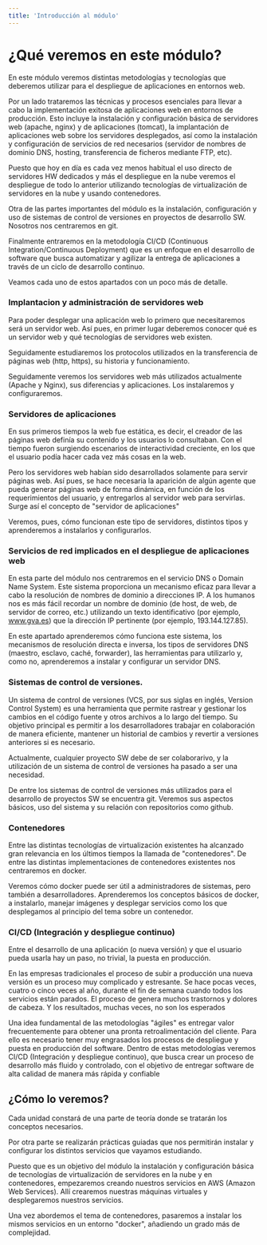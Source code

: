 ```yaml
---
title: 'Introducción al módulo'
---
```


# ¿Qué veremos en este módulo?

En este módulo veremos distintas metodologías y tecnologías que deberemos utilizar para el despliegue de aplicaciones en entornos web.

Por un lado trataremos las técnicas y procesos esenciales para llevar a cabo la implementación exitosa de aplicaciones web en entornos de producción. Esto incluye la instalación y configuración básica de servidores web (apache, nginx) y de aplicaciones (tomcat), la implantación de aplicaciones web sobre los servidores desplegados, así como la instalación y configuración de servicios de red necesarios (servidor de nombres de dominio DNS, hosting, transferencia de ficheros mediante FTP, etc).

Puesto que hoy en día es cada vez menos habitual el uso directo de servidores HW dedicados y más el despliegue en la nube veremos el despliegue de todo lo anterior utilizando tecnologías de virtualización de servidores en la nube y usando contenedores.

Otra de las partes importantes del módulo es la instalación, configuración y uso de sistemas de control de versiones en proyectos de desarrollo SW. Nosotros nos centraremos en git.

Finalmente entraremos en la metodología CI/CD (Continuous Integration/Continuous Deployment) que es un enfoque en el desarrollo de software que busca automatizar y agilizar la entrega de aplicaciones a través de un ciclo de desarrollo continuo.

Veamos cada uno de estos apartados con un poco más de detalle.

### Implantacion y administración de servidores web

Para poder desplegar una aplicación web lo primero que necesitaremos será un servidor web. Así pues, en primer lugar deberemos conocer qué es un servidor web y qué tecnologías de servidores web existen.

Seguidamente estudiaremos los protocolos utilizados en la transferencia de páginas web (http, https), su historia y funcionamiento.

Seguidamente veremos los servidores web más utilizados actualmente (Apache y Nginx), sus diferencias y aplicaciones. Los instalaremos y configuraremos.

### Servidores de aplicaciones

En sus primeros tiempos la web fue estática, es decir, el creador de las páginas web definía su contenido y los usuarios lo consultaban. Con el tiempo fueron surgiendo escenarios de interactividad creciente, en los que el usuario podía hacer cada vez más cosas en la web.

Pero los servidores web habían sido desarrollados solamente para servir páginas web. Así pues, se hace necesaria la aparición de algún agente que pueda generar páginas web de forma dinámica, en función de los requerimientos del usuario, y entregarlos al servidor web para servirlas. Surge así el concepto de "servidor de aplicaciones"

Veremos, pues, cómo funcionan este tipo de servidores, distintos tipos y aprenderemos a instalarlos y configurarlos.

### Servicios de red implicados en el despliegue de aplicaciones web

En esta parte del módulo nos centraremos en el servicio DNS o Domain Name System. Este sistema proporciona un mecanismo eficaz para llevar a cabo la resolución de nombres de dominio a direcciones IP.  A los humanos nos es más fácil recordar un nombre de dominio (de host, de web, de servidor de correo, etc.) utilizando un texto identificativo (por ejemplo, www.gva.es) que la dirección IP pertinente (por ejemplo, 193.144.127.85).

En este apartado aprenderemos cómo funciona este sistema, los mecanismos de resolución directa e inversa, los tipos de servidores DNS (maestro, esclavo, caché, forwarder), las herramientas para utilizarlo y, como no, aprenderemos a instalar y configurar un servidor DNS.

### Sistemas de control de versiones.

Un sistema de control de versiones (VCS, por sus siglas en inglés, Version Control System) es una herramienta que permite rastrear y gestionar los cambios en el código fuente y otros archivos a lo largo del tiempo. Su objetivo principal es permitir a los desarrolladores trabajar en colaboración de manera eficiente, mantener un historial de cambios y revertir a versiones anteriores si es necesario.

Actualmente, cualquier proyecto SW debe de ser colaborarivo, y la utilización de un sistema de control de versiones ha pasado a ser una necesidad.

De entre los sistemas de control de versiones más utilizados para el desarrollo de proyectos SW se encuentra git. Veremos sus aspectos básicos, uso del sistema y su relación con repositorios como github.

### Contenedores

Entre las distintas tecnologías de virtualización existentes ha alcanzado gran relevancia en los últimos tiempos la llamada de "contenedores". De entre las distintas implementaciones de contenedores existentes nos centraremos en docker.

Veremos cómo docker puede ser útil a administradores de sistemas, pero también a desarrolladores. Aprenderemos los conceptos básicos de docker, a instalarlo, manejar imágenes y desplegar servicios como los que desplegamos al principio del tema sobre un contenedor.

### CI/CD (Integración y despliegue continuo)

Entre el desarrollo de una aplicación (o nueva versión) y que el usuario pueda usarla hay un paso, no trivial, la puesta en producción.

En las empresas tradicionales el proceso de subir a producción una nueva versión es un proceso muy complicado y estresante. Se hace pocas veces, cuatro o cinco veces al año, durante el fin de semana cuando todos los servicios están parados. El proceso de genera muchos trastornos y dolores de cabeza. Y los resultados, muchas veces, no son los esperados

Una idea fundamental de las metodologías "ágiles" es entregar valor frecuentemente para obtener una pronta retroalimentación del cliente. Para ello es necesario tener muy engrasados los procesos de despliegue y puesta en producción del software. Dentro de estas metodologías veremos CI/CD (Integración y despliegue continuo), que busca crear un proceso de desarrollo más fluido y controlado, con el objetivo de entregar software de alta calidad de manera más rápida y confiable

## ¿Cómo lo veremos?

Cada unidad constará de una parte de teoría donde se tratarán los conceptos necesarios.

Por otra parte se realizarán prácticas guiadas que nos permitirán instalar y configurar los distintos servicios que vayamos estudiando.

Puesto que es un objetivo del módulo la instalación y configuración básica de tecnologías de virtualización de servidores en la nube y en contenedores, empezaremos creando nuestros servicios en AWS (Amazon Web Services). Allí crearemos nuestras máquinas virtuales y desplegaremos nuestros servicios.

Una vez abordemos el tema de contenedores, pasaremos a instalar los mismos servicios en un entorno "docker", añadiendo un grado más de complejidad.


